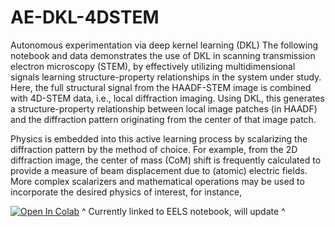 # AE-DKL-4DSTEM
Autonomous experimentation via deep kernel learning (DKL)
The following notebook and data demonstrates the use of DKL in scanning transmission electron microscopy (STEM), by effectively utilizing multidimensional signals learning structure-property relationships in the system under study.
Here, the full structural signal from the HAADF-STEM image is combined with 4D-STEM data, i.e., local diffraction imaging.
Using DKL, this generates a structure-property relationship between local image patches (in HAADF) and the diffraction pattern originating from the center of that image patch.

Physics is embedded into this active learning process by scalarizing the diffraction pattern by the method of choice. For example, from the 2D diffraction image, the center of mass (CoM) shift is frequently calculated to provide a measure of beam displacement due to (atomic) electric fields. More complex scalarizers and mathematical operations may be used to incorporate the desired physics of interest, for instance, 

[![Open In Colab](https://colab.research.google.com/assets/colab-badge.svg)](https://colab.research.google.com/github/kevinroccapriore/AE-DKL/blob/main/AE_STEM_DKL_BO.ipynb)
^ Currently linked to EELS notebook, will update ^
